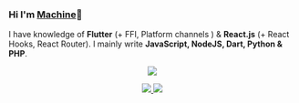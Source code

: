### Hi I'm [**Machine**](https://github.com/moxun33)👋

<!--
**moxun33/moxun33** is a ✨ _special_ ✨ repository because its `README.md` (this file) appears on your GitHub profile.

Here are some ideas to get you started:

- 🔭 I’m currently working on ...
- 🌱 I’m currently learning ...
- 👯 I’m looking to collaborate on ...
- 🤔 I’m looking for help with ...
- 💬 Ask me about ...
- 📫 How to reach me: ...
- 😄 Pronouns: ...
- ⚡ Fun fact: ...
-->
I have knowledge of **Flutter** (+ FFI, Platform channels ) & **React.js** (+ React Hooks, React Router). I mainly write **JavaScript, NodeJS, Dart, Python & PHP**. 


<p align="center">
  <a href="https://github.com/moxun33">
    <img src="https://github-readme-stats-eight-theta.vercel.app/api?username=Yunlingfly&show_icons=true&theme=algolia&include_all_commits=true&count_private=true&hide=prs,issues"/>
  </a>
</p>
 
<p align="center">
  <a href="https://github.com/moxun33">
    <img src="https://github-readme-stats-eight-theta.vercel.app/api/top-langs/?username=moxun33&layout=compact&langs_count=8&theme=algolia"/>
  </a>
  <a href="https://qimajiang.330030.xyz">
    <img src="https://github-readme-stats.anuraghazra1.vercel.app/api/pin/?username=moxun33&repo=moxun33.github.io&theme=algolia" />
  </a>


